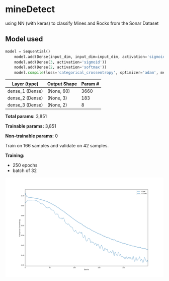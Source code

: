 # mineDetect
using NN (with keras) to classify Mines and Rocks from the Sonar Dataset

## Model used
```python
model = Sequential()
    model.add(Dense(input_dim, input_dim=input_dim, activation='sigmoid'))
    model.add(Dense(3, activation='sigmoid'))
    model.add(Dense(2, activation='softmax'))
    model.compile(loss='categorical_crossentropy', optimizer='adam', metrics=['accuracy', 'categorical_crossentropy'])
```

|  Layer (type)  |  Output Shape  |  Param #  |
|----------------|----------------|-----------|
|dense_1 (Dense) |(None, 60)      |3660       |
|dense_2 (Dense) |(None, 3)       |183        |
|dense_3 (Dense) |(None, 2)       |8          |

**Total params:** 3,851

**Trainable params:** 3,851

**Non-trainable params:** 0

Train on 166 samples and validate on 42 samples.

**Training:**
+ 250 epochs
+ batch of 32

![alt text](/res/training.png "Training")